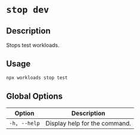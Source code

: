 # `stop dev`

## Description

Stops test workloads.

## Usage

```bash
npx workloads stop test
```

## Global Options

| Option                   | Description                   |
| -------------------------| ----------------------------- |
| `-h, --help`             | Display help for the command. |
